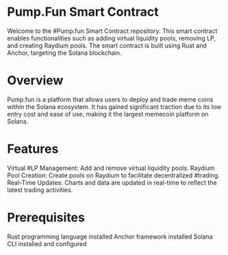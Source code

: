 # Pump.Fun Smart Contract
Welcome to the #Pump.fun Smart Contract repository. This smart contract enables functionalities such as adding virtual liquidity pools, removing LP, and creating Raydium pools. The smart contract is built using Rust and Anchor, targeting the Solana blockchain.

# Overview
Pump.fun is a platform that allows users to deploy and trade meme coins within the Solana ecosystem. It has gained significant traction due to its low entry cost and ease of use, making it the largest memecoin platform on Solana.

# Features
Virtual #LP Management: Add and remove virtual liquidity pools.
Raydium Pool Creation: Create pools on Raydium to facilitate decentralized #trading.
Real-Time Updates: Charts and data are updated in real-time to reflect the latest trading activities.

# Prerequisites
Rust programming language installed
Anchor framework installed
Solana CLI installed and configured
